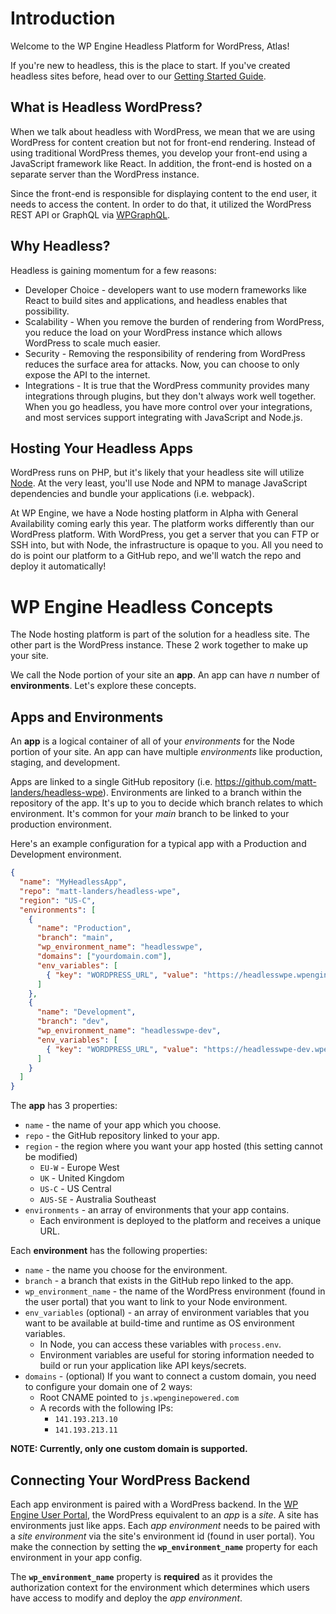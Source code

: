 # Introduction

Welcome to the WP Engine Headless Platform for WordPress, Atlas!

If you're new to headless, this is the place to start. If you've created headless sites before, head over to our [Getting Started Guide](/guides/getting-started).

## What is Headless WordPress?

When we talk about headless with WordPress, we mean that we are using WordPress for content creation but not for front-end rendering. Instead of using traditional WordPress themes, you develop your front-end using a JavaScript framework like React. In addition, the front-end is hosted on a separate server than the WordPress instance.

Since the front-end is responsible for displaying content to the end user, it needs to access the content. In order to do that, it utilized the WordPress REST API or GraphQL via [WPGraphQL](https://www.wpgraphql.com/).

## Why Headless?

Headless is gaining momentum for a few reasons:

- Developer Choice - developers want to use modern frameworks like React to build sites and applications, and headless enables that possibility.
- Scalability - When you remove the burden of rendering from WordPress, you reduce the load on your WordPress instance which allows WordPress to scale much easier.
- Security - Removing the responsibility of rendering from WordPress reduces the surface area for attacks. Now, you can choose to only expose the API to the internet.
- Integrations - It is true that the WordPress community provides many integrations through plugins, but they don't always work well together. When you go headless, you have more control over your integrations, and most services support integrating with JavaScript and Node.js.

## Hosting Your Headless Apps

WordPress runs on PHP, but it's likely that your headless site will utilize [Node](https://nodejs.org/). At the very least, you'll use Node and NPM to manage JavaScript dependencies and bundle your applications (i.e. webpack).

At WP Engine, we have a Node hosting platform in Alpha with General Availability coming early this year. The platform works differently than our WordPress platform. With WordPress, you get a server that you can FTP or SSH into, but with Node, the infrastructure is opaque to you. All you need to do is point our platform to a GitHub repo, and we'll watch the repo and deploy it automatically!

# WP Engine Headless Concepts

The Node hosting platform is part of the solution for a headless site. The other part is the WordPress instance. These 2 work together to make up your site.

We call the Node portion of your site an **app**. An app can have _n_ number of **environments**. Let's explore these concepts.

## Apps and Environments

An **app** is a logical container of all of your _environments_ for the Node portion of your site. An app can have multiple _environments_ like production, staging, and development.

Apps are linked to a single GitHub repository (i.e. https://github.com/matt-landers/headless-wpe). Environments are linked to a branch within the repository of the app. It's up to you to decide which branch relates to which environment. It's common for your _main_ branch to be linked to your production environment.

Here's an example configuration for a typical app with a Production and Development environment.

```json
{
  "name": "MyHeadlessApp",
  "repo": "matt-landers/headless-wpe",
  "region": "US-C",
  "environments": [
    {
      "name": "Production",
      "branch": "main",
      "wp_environment_name": "headlesswpe",
      "domains": ["yourdomain.com"],
      "env_variables": [
        { "key": "WORDPRESS_URL", "value": "https://headlesswpe.wpengine.com" }
      ]
    },
    {
      "name": "Development",
      "branch": "dev",
      "wp_environment_name": "headlesswpe-dev",
      "env_variables": [
        { "key": "WORDPRESS_URL", "value": "https://headlesswpe-dev.wpengine.com" }
      ]
    }
  ]
}
```

The **app** has 3 properties:

- `name` - the name of your app which you choose.
- `repo` - the GitHub repository linked to your app.
- `region` - the region where you want your app hosted (this setting cannot be modified)
  - `EU-W` - Europe West
  - `UK` - United Kingdom
  - `US-C` - US Central
  - `AUS-SE` - Australia Southeast
- `environments` - an array of environments that your app contains.
  - Each environment is deployed to the platform and receives a unique URL.

Each **environment** has the following properties:

- `name` - the name you choose for the environment.
- `branch` - a branch that exists in the GitHub repo linked to the app.
- `wp_environment_name` - the name of the WordPress environment (found in the user portal) that you want to link to your Node environment.
- `env_variables` (optional) - an array of environment variables that you want to be available at build-time and runtime as OS environment variables.
  - In Node, you can access these variables with `process.env`.
  - Environment variables are useful for storing information needed to build or run your application like API keys/secrets.
- `domains` - (optional) If you want to connect a custom domain, you need to configure your domain one of 2 ways:
  - Root CNAME pointed to `js.wpenginepowered.com`
  - A records with the following IPs:
    - `141.193.213.10`
    - `141.193.213.11`

**NOTE: Currently, only one custom domain is supported.**

## Connecting Your WordPress Backend

Each app environment is paired with a WordPress backend. In the [WP Engine User Portal](https://my.wpengine.com), the WordPress equivalent to an _app_ is a _site_. A site has environments just like apps. Each _app environment_ needs to be paired with a _site environment_ via the site's environment id (found in user portal). You make the connection by setting the **`wp_environment_name`** property for each environment in your app config.

The **`wp_environment_name`** property is **required** as it provides the authorization context for the environment which determines which users have access to modify and deploy the _app environment_.
